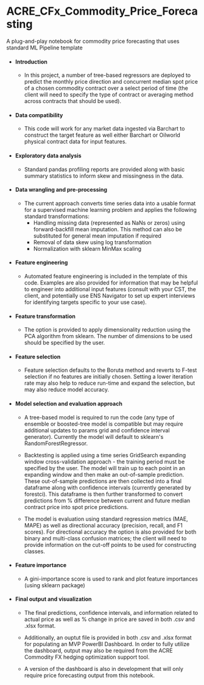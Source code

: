 # ACRE_CFx_Commodity_Price_Forecasting
A plug-and-play notebook for commodity price forecasting that uses standard ML Pipeline template


- #### Introduction

    - In this project, a number of tree-based regressors are deployed to predict the monthly price direction and concurrent median spot price of a chosen commodity contract over a select period of time (the client will need to specify the type of contract or averaging method across contracts that should be used). 


- #### Data compatibility

    - This code will work for any market data ingested via Barchart to construct the target feature as well either Barchart or Oilworld physical contract data for input features. 

- #### Exploratory data analysis

    - Standard pandas profiling reports are provided along with basic summary statistics to inform skew and missingness in the data.


- #### Data wrangling and pre-processing

    - The current approach converts time series data into a usable format for a supervised machine learning problem and applies the following standard transformations:
       - Handling missing data (represented as NaNs or zeros) using forward-backfill mean imputation. This method can also be substituted for general mean imputation if required
       - Removal of data skew using log transformation
       - Normalization with sklearn MinMax scaling


- #### Feature engineering

    - Automated feature engineering is included in the template of this code. Examples are also provided for information that may be helpful to engineer into additional input features (consult with your CST, the client, and potentially use ENS Navigator to set up expert interviews for identifying targets specific to your use case). 

- #### Feature transformation

    - The option is provided to apply dimensionality reduction using the PCA algorithm from sklearn. The number of dimensions to be used should be specified by the user.


- #### Feature selection 

    - Feature selection defaults to the Boruta method and reverts to F-test selection if no features are initially chosen. Setting a lower iteration rate may also help to reduce run-time and expand the selection, but may also reduce model accuracy.

- #### Model selection and evaluation approach

    - A tree-based model is required to run the code (any type of ensemble or boosted-tree model is compatible but may require additional updates to params grid and confidence interval generator). Currently the model will default to sklearn's RandomForestRegressor.

    - Backtesting is applied using a time series GridSearch expanding window cross-validation approach - the training period must be specified by the user. The model will train up to each point in an expanding window and then make an out-of-sample prediction. These out-of-sample predictions are then collected into a final dataframe along with confidence intervals (currently generated by forestci). This dataframe is then further transformed to convert predictions from % difference between current and future median contract price into spot price predictions.

    - The model is evaluation using standard regression metrics (MAE, MAPE) as well as directional accuracy (precision, recall, and F1 scores). For directional accuracy the option is also provided for both binary and multi-class confusion matrices; the client will need to provide information on the cut-off points to be used for constructing classes. 


- #### Feature importance

    - A gini-importance score is used to rank and plot feature importances (using sklearn package)


- #### Final output and visualization

    - The final predictions, confidence intervals, and information related to actual price as well as % change in price are saved in both .csv and .xlsx format. 

    - Additionally, an ouptut file is provided in both .csv and .xlsx format for populating an MVP PowerBI Dashboard. In order to fully utilize the dashboard, output may also be required from the ACRE Commodity FX hedging optimization support tool.

    - A version of the dashboard is also in development that will only require price forecasting output from this notebook.
